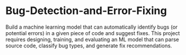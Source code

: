 # Bug-Detection-and-Error-Fixing
Build a machine learning model that can automatically identify bugs (or potential errors) in a given piece of code and suggest fixes. This project requires designing, training, and evaluating an ML model that can parse source code, classify bug types, and generate fix recommendations.
